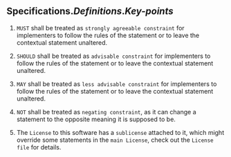 ## **Specifications**._Definitions_.**_Key-points_**

  1.  `MUST` shall be treated as `strongly agreeable constraint` for implementers to follow the rules of the statement or to leave the contextual statement unaltered.

  2.  `SHOULD` shall be treated as `advisable constraint` for implementers to follow the rules of the statement or to leave the contextual statement unaltered.

  3.  `MAY` shall be treated as `less advisable constraint` for implementers to follow the rules of the statement or to leave the contextual statement unaltered.

  4.  `NOT` shall be treated as `negating constraint`, as it can change a statement to the opposite meaning it is supposed to be.

  5.  The `License` to this software has a `sublicense` attached to it, which might override some statements in the `main License`, check out the `License file` for details.
